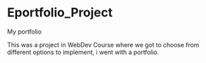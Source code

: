 # Eportfolio_Project
My portfolio

This was a project in WebDev Course where we got to choose from different options to implement, i went with a portfolio.
